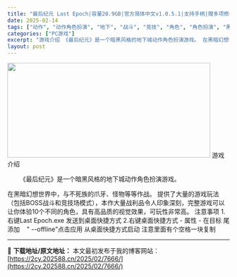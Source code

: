 ```yaml
---
title: "最后纪元 Last Epoch|容量20.9GB|官方简体中文v1.0.5.1|支持手柄|赠多项修改器（更新）"
date: 2025-02-14
tags: ["动作", "动作角色扮演", "地下", "战斗", "竞技", "角色", "角色扮演", "黑暗"]
categories: ["PC游戏"]
excerpt: "游戏介绍 《最后纪元》是一个暗黑风格的地下城动作角色扮演游戏。 在黑暗幻想世界中，与不死族的爪牙、怪物等等作战。 提供了大量的游戏玩法（包括BOSS战斗和竞技场模式），本作大量战利品令人印象深刻，完整游戏可以让你体验10个不同的角色，具有高品质的视觉效果，可玩性非常高。 注意事项 1.右键Last &hellip;"
layout: post
---
```


<img src="https://2cy.202588.cn/wp-content/uploads/2025/02/202502141356314.webp" alt="" width="460" height="215" class="aligncenter size-full wp-image-7735" />
游戏介绍
<p style="white-space: normal; text-indent: 2em; text-align: left;">《最后纪元》是一个暗黑风格的地下城动作角色扮演游戏。

在黑暗幻想世界中，与不死族的爪牙、怪物等等作战。 提供了大量的游戏玩法（包括BOSS战斗和竞技场模式），本作大量战利品令人印象深刻，完整游戏可以让你体验10个不同的角色，具有高品质的视觉效果，可玩性非常高。
注意事项
1.右键Last Epoch.exe 发送到桌面快捷方式
2.右键桌面快捷方式 - 属性 - 在目标 尾添加    " --offline”点击应用 从桌面快捷方式启动 注意里面有个空格一块复制</p>

</div>

---
📖 **下载地址/原文地址：** 本文最初发布于我的博客网站：[https://2cy.202588.cn/2025/02/7666/](https://2cy.202588.cn/2025/02/7666/)
